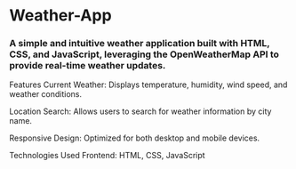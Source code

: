 # Weather-App
### A simple and intuitive weather application built with HTML, CSS, and JavaScript, leveraging the OpenWeatherMap API to provide real-time weather updates.

Features
Current Weather: Displays temperature, humidity, wind speed, and weather conditions.

Location Search: Allows users to search for weather information by city name.

Responsive Design: Optimized for both desktop and mobile devices.

Technologies Used
Frontend: HTML, CSS, JavaScript
